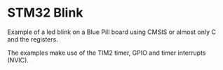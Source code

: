 # STM32 Blink

Example of a led blink on a Blue Pill board using CMSIS or almost only C and the registers.

The examples make use of the TIM2 timer, GPIO and timer interrupts (NVIC).

